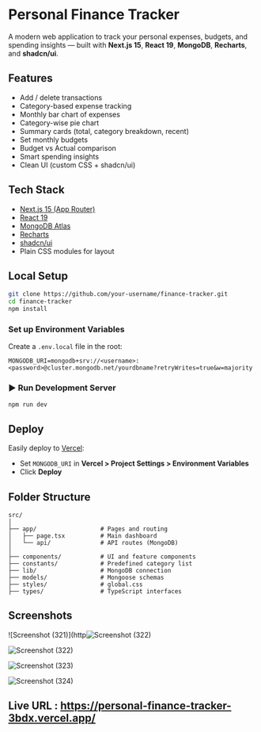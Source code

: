 #  Personal Finance Tracker

A modern web application to track your personal expenses, budgets, and spending insights — built with **Next.js 15**, **React 19**, **MongoDB**, **Recharts**, and **shadcn/ui**.


##  Features

-  Add / delete transactions
-  Category-based expense tracking
-  Monthly bar chart of expenses
-  Category-wise pie chart
-  Summary cards (total, category breakdown, recent)
-  Set monthly budgets
-  Budget vs Actual comparison
-  Smart spending insights
-  Clean UI (custom CSS + shadcn/ui)


##  Tech Stack

- [Next.js 15 (App Router)](https://nextjs.org)
- [React 19](https://react.dev)
- [MongoDB Atlas](https://www.mongodb.com/cloud/atlas)
- [Recharts](https://recharts.org/)
- [shadcn/ui](https://ui.shadcn.com/)
- Plain CSS modules for layout


##  Local Setup

```bash
git clone https://github.com/your-username/finance-tracker.git
cd finance-tracker
npm install
```

###  Set up Environment Variables

Create a `.env.local` file in the root:

```env
MONGODB_URI=mongodb+srv://<username>:<password>@cluster.mongodb.net/yourdbname?retryWrites=true&w=majority
```

### ▶ Run Development Server

```bash
npm run dev
```


##  Deploy

Easily deploy to [Vercel](https://vercel.com/):

- Set `MONGODB_URI` in **Vercel > Project Settings > Environment Variables**
- Click **Deploy**


##  Folder Structure

```
src/
│
├── app/                  # Pages and routing
│   ├── page.tsx          # Main dashboard
│   └── api/              # API routes (MongoDB)
│
├── components/           # UI and feature components
├── constants/            # Predefined category list
├── lib/                  # MongoDB connection
├── models/               # Mongoose schemas
├── styles/               # global.css
├── types/                # TypeScript interfaces
```


##  Screenshots
![Screenshot (321)](http![Screenshot (322)](https://github.com/user-attachments/assets/41303438-3f34-454a-9a16-7a05a0628c02)

![Screenshot (322)](https://github.com/user-attachments/assets/5db02c4f-2842-481d-a901-bc4d13a2e815)

![Screenshot (323)](https://github.com/user-attachments/assets/de737837-3a2d-454e-97c4-acb65f4cc11a)

![Screenshot (324)](https://github.com/user-attachments/assets/9889fe3b-f30f-4d8b-861b-9b02f383dcd9)

##  Live URL : https://personal-finance-tracker-3bdx.vercel.app/
